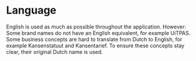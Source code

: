# Language

English is used as much as possible throughout the application. However:
Some brand names do not have an English equivalent, for example UiTPAS. Some business concepts are hard to translate from Dutch to English, for example Kansenstatuut and Kansentarief. To ensure these concepts stay clear, their original Dutch name is used.